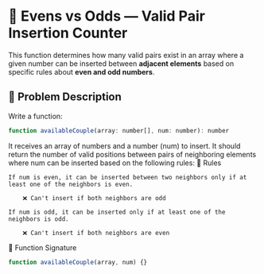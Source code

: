 # 🔢 Evens vs Odds — Valid Pair Insertion Counter

This function determines how many valid pairs exist in an array where a given number can be inserted between **adjacent elements** based on specific rules about **even and odd numbers**.

## 📌 Problem Description

Write a function:

```javascript
function availableCouple(array: number[], num: number): number
```

It receives an array of numbers and a number (num) to insert. It should return the number of valid positions between pairs of neighboring elements where num can be inserted based on the following rules:
📐 Rules

    If num is even, it can be inserted between two neighbors only if at least one of the neighbors is even.

        ❌ Can't insert if both neighbors are odd

    If num is odd, it can be inserted only if at least one of the neighbors is odd.

        ❌ Can't insert if both neighbors are even

🔁 Function Signature

```javascript
function availableCouple(array, num) {}
```
